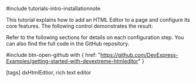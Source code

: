 #include tutorials-intro-installationnote

This tutorial explains how to add an HTML Editor to a page and configure its core features. The following control demonstrates the result:

<div class="simulator-desktop-container" data-view="/Content/Applications/25_1/GettingStartedWith/HtmlEditor/index.html, /Content/Applications/25_1/GettingStartedWith/HtmlEditor/index.js, /Content/Applications/25_1/GettingStartedWith/HtmlEditor/index.css"></div>

Refer to the following sections for details on each configuration step. You can also find the full code in the GitHub repository.

#include btn-open-github with {
    href: "https://github.com/DevExpress-Examples/getting-started-with-devextreme-htmleditor"
}

[tags] dxHtmlEdtior, rich text editor
